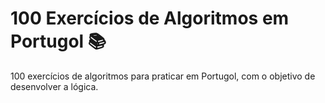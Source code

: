 # 100 Exercícios de Algoritmos em Portugol :books:
100 exercícios de algoritmos para praticar em Portugol, com o objetivo de desenvolver a lógica.
